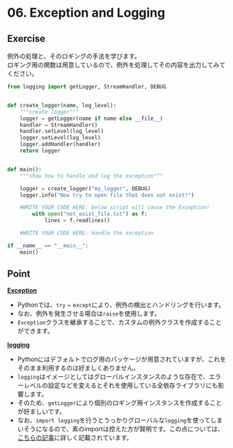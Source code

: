 # 06. Exception and Logging

## Exercise

例外の処理と、そのロギングの手法を学びます。  
ロギング用の関数は用意しているので、例外を処理してその内容を出力してみてください。

```python
from logging import getLogger, StreamHandler, DEBUG


def create_logger(name, log_level):
    """create logger"""
    logger = getLogger(name if name else __file__)
    handler = StreamHandler()
    handler.setLevel(log_level)
    logger.setLevel(log_level)
    logger.addHandler(handler)
    return logger


def main():
    """show how to handle and log the exception"""

    logger = create_logger("my_logger", DEBUG)
    logger.info("Now try to open file that does not exist!")

    #WRITE YOUR CODE HERE: below script will cause the Exception!
        with open("not_exist_file.txt") as f:
            lines = f.readlines()

    #WRITE YOUR CODE HERE: handle the exception

if __name__ == "__main__":
    main()

```

## Point

**[Exception](https://docs.python.jp/3/tutorial/errors.html)**

* Pythonでは、`try` ~ `except`により、例外の検出とハンドリングを行います。
* なお、例外を発生させる場合は`raise`を使用します。
* `Exception`クラスを継承することで、カスタムの例外クラスを作成することができます。

**[logging](https://docs.python.jp/3/library/logging.html)**

* Pythonにはデフォルトでログ用のパッケージが用意されていますが、これをそのまま利用するのは好ましくありません。
* `logging`はイメージとしてはグローバルインスタンスのような存在で、エラーレベルの設定などを変えるとそれを使用している全依存ライブラリにも影響します。
* そのため、`getLogger`により個別のロギング用インスタンスを作成することが好ましいです。
* なお、`import logging`を行うとうっかりグローバルな`logging`を使ってしまいそうになるので、素のimportは控えた方が賢明です。この点については、[こちらの記事](http://qiita.com/amedama/items/b856b2f30c2f38665701)に詳しく記載されています。
